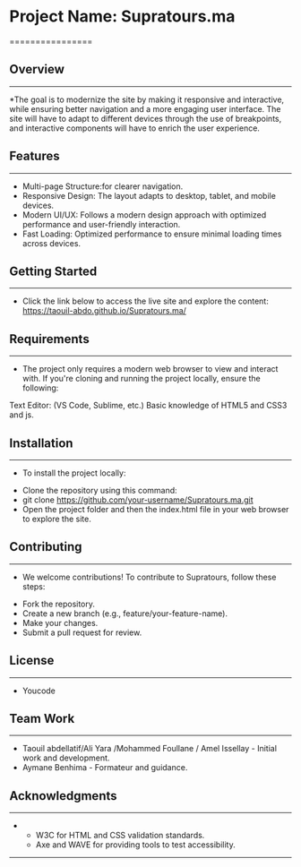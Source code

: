 # Project Name: Supratours.ma
================

## Overview
------------

*The goal is to modernize the site by making it responsive and interactive, while ensuring better navigation and a more engaging user interface. The site will have to adapt to different devices through the use of breakpoints, and interactive components will have to enrich the user experience.

## Features
------------

* Multi-page Structure:for clearer navigation.
* Responsive Design: The layout adapts to desktop, tablet, and mobile devices.
* Modern UI/UX: Follows a modern design approach with optimized performance and user-friendly interaction.
* Fast Loading: Optimized performance to ensure minimal loading times across devices.

## Getting Started
-----------------

* Click the link below to access the live site and explore the content: https://taouil-abdo.github.io/Supratours.ma/

## Requirements
-------------

* The project only requires a modern web browser to view and interact with. If you're cloning and running the project locally, ensure the following:

Text Editor: (VS Code, Sublime, etc.)
Basic knowledge of HTML5 and CSS3 and js.

## Installation
------------

* To install the project locally:

 - Clone the repository using this command:
 - git clone https://github.com/your-username/Supratours.ma.git
 - Open the project folder and then the index.html file in your web browser to explore the site.

## Contributing
------------

* We welcome contributions! To contribute to Supratours, follow these steps:

 - Fork the repository.
 - Create a new branch (e.g., feature/your-feature-name).
 - Make your changes.
 - Submit a pull request for review.

## License
-------

* Youcode

## Team Work
-------

* Taouil abdellatif/Ali Yara /Mohammed Foullane / Amel  Issellay - Initial work and development.
* Aymane Benhima - Formateur and guidance.

## Acknowledgments
--------------

* * W3C for HTML and CSS validation standards.
  * Axe and WAVE for providing tools to test accessibility.
-----------------------
